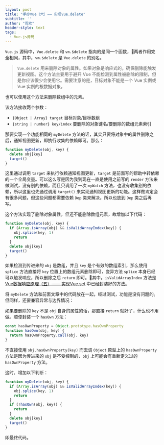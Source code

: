 ```yaml
---
layout: post
title: "手抄Vue（六）—— 实现Vue.delete"
subtitle: ''
author: "周欢"
header-style: text
tags:
  - Vue.js源码
---
```


`Vue.js` 源码中，`Vue.delete` 和 `vm.$delete` 指向的是同一个函数，两者作用完全相同，其中，`vm.$delete` 是 `Vue.delete` 的别名。

> `Vue.delete` 用来删除对象的属性。如果对象是响应式的，确保删除能触发更新视图。这个方法主要用于避开 Vue 不能检测到属性被删除的限制，但是你应该很少会使用它。需要注意的是，目标对象不能是一个 Vue 实例或 Vue 实例的根数据对象。

也可以使用这个方法来删除数组中的元素。

该方法接收两个参数：

* `{Object | Array} target` 目标对象/目标数组
* `{string | number} key/index` 要删除的对象键名/要删除的数组元素索引

那要实现一个功能相同的 `myDelete` 方法的话，其实只要将对象中的属性删除之后，通知视图更新，即执行收集的依赖即可。那么：
```js
function myDelete(obj, key) {
  delete obj[key]
  target()
}
```
这里通过调用 `target` 来执行依赖通知视图更新，`target` 是前面写的帮助中转依赖的一个全局变量。可以这么写是因为我到现在一直是使用之前写的 `render` 方法来做测试，没有别的依赖，而且只调用了一次 `myWatch` 方法，也没有收集别的依赖，所以这里也先通过调用 `target()` 来实现通知视图更新的功能。这样做肯定会有很多问题，但这些问题都需要依赖 `Dep` 类来解决，所以也放到 `Dep` 类之后再写。

这个方法实现了删除对象属性，但还不能删除数组元素，故增加以下代码：
```js
function myDelete(obj, key) {
  if (Array.isArray(obj) && isValidArrayIndex(key)) {
    obj.splice(key, 1)
    return
  }
  delete obj[key]
  target()
}
```
如果检测到传进来的 `obj` 是数组，并且 `key` 是个有效的数组索引，那么使用 `splice` 方法直接将 `key` 位置上的数组元素删除即可，变异方法 `splice` 本身已经可以触发响应，所以删除之后 `return` 即可。其中，`isValidArrayIndex` 方法是 [Vue数据响应原理（五）—— 实现Vue.set](https://zhou-huan.github.io/2018/11/12/learn-vue-source-code5/) 中已经封装好的方法。

将 `myDelete` 方法和前面文章中的代码放在一起，经过测试，功能是没有问题的。但同样，还要兼容异常与边界情况：

如果要删除的 `key` 不是 `obj` 自身的属性的话，那直接 `return` 就好了，什么也不用做。顺便封装一个 `hasOwn` 方法：
```js
const hasOwnProperty = Object.prototype.hasOwnProperty
function hasOwn(obj, key) {
  return hasOwnProperty.call(obj, key)
}
```
不直接使用 `obj.hasOwnProperty(key)` 而去调 `Object` 原型上的 `hasOwnProperty` 方法是因为传进来的 `obj` 是不受控制的，`obj` 上可能会有重新定义过的 `hasOwnProperty` 方法。

这时，增加以下判断：

```js
function myDelete(obj, key) {
  if (Array.isArray(obj) && isValidArrayIndex(key)) {
    obj.splice(key, 1)
    return
  }
  if (!hasOwn(obj, key)) {
    return
  }
  delete obj[key]
  target()
}
```
即最终代码。
